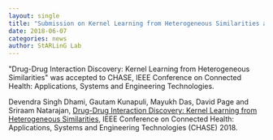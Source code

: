 ```yaml
---
layout: single
title: "Submission on Kernel Learning from Heterogeneous Similarities accepted to CHASE"
date: 2018-06-07
categories: news
author: StARLinG Lab
---
```


"Drug-Drug Interaction Discovery: Kernel Learning from Heterogeneous Similarities" was accepted to CHASE, IEEE Conference on Connected Health: Applications, Systems and Engineering Technologies.  
  
Devendra Singh Dhami, Gautam Kunapuli, Mayukh Das, David Page and Sriraam Natarajan, [Drug-Drug Interaction Discovery: Kernel Learning from Heterogeneous Similarities](https://www.utdallas.edu/~devendra.dhami/SKID3_Dhami_CHASE18.pdf), IEEE Conference on Connected Health: Applications, Systems and Engineering Technologies (CHASE) 2018. 
